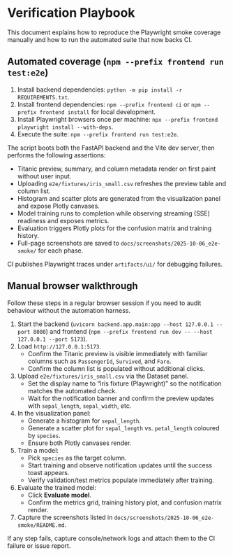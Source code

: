 # Verification Playbook

This document explains how to reproduce the Playwright smoke coverage manually and how to run the automated suite that now backs CI.

## Automated coverage (`npm --prefix frontend run test:e2e`)

1. Install backend dependencies: `python -m pip install -r REQUIREMENTS.txt`.
2. Install frontend dependencies: `npm --prefix frontend ci` or `npm --prefix frontend install` for local development.
3. Install Playwright browsers once per machine: `npx --prefix frontend playwright install --with-deps`.
4. Execute the suite: `npm --prefix frontend run test:e2e`.

The script boots both the FastAPI backend and the Vite dev server, then performs the following assertions:

- Titanic preview, summary, and column metadata render on first paint without user input.
- Uploading `e2e/fixtures/iris_small.csv` refreshes the preview table and column list.
- Histogram and scatter plots are generated from the visualization panel and expose Plotly canvases.
- Model training runs to completion while observing streaming (SSE) readiness and exposes metrics.
- Evaluation triggers Plotly plots for the confusion matrix and training history.
- Full-page screenshots are saved to `docs/screenshots/2025-10-06_e2e-smoke/` for each phase.

CI publishes Playwright traces under `artifacts/ui/` for debugging failures.

## Manual browser walkthrough

Follow these steps in a regular browser session if you need to audit behaviour without the automation harness.

1. Start the backend (`uvicorn backend.app.main:app --host 127.0.0.1 --port 8000`) and frontend (`npm --prefix frontend run dev -- --host 127.0.0.1 --port 5173`).
2. Load `http://127.0.0.1:5173`.
   - Confirm the Titanic preview is visible immediately with familiar columns such as `PassengerId`, `Survived`, and `Fare`.
   - Confirm the column list is populated without additional clicks.
3. Upload `e2e/fixtures/iris_small.csv` via the Dataset panel.
   - Set the display name to “Iris fixture (Playwright)” so the notification matches the automated check.
   - Wait for the notification banner and confirm the preview updates with `sepal_length`, `sepal_width`, etc.
4. In the visualization panel:
   - Generate a histogram for `sepal_length`.
   - Generate a scatter plot for `sepal_length` vs. `petal_length` coloured by `species`.
   - Ensure both Plotly canvases render.
5. Train a model:
   - Pick `species` as the target column.
   - Start training and observe notification updates until the success toast appears.
   - Verify validation/test metrics populate immediately after training.
6. Evaluate the trained model:
   - Click **Evaluate model**.
   - Confirm the metrics grid, training history plot, and confusion matrix render.
7. Capture the screenshots listed in `docs/screenshots/2025-10-06_e2e-smoke/README.md`.

If any step fails, capture console/network logs and attach them to the CI failure or issue report.
